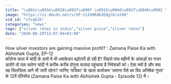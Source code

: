 ```yaml
---
title: "\u091c\u093e\u0928\u093f\u090f \u0915\u094d\u092f\u094b\u0902 \u0928\u093f\u0935\u0947\u0936\u0915\u094b\u0902 \u0915\u0940 \u0939\u094b \u0930\u0939\u0940 '\u091a\u093e\u0902\u0926\u0940 \u0939\u0940 \u091a\u093e\u0902\u0926\u0940': Zamana Paise Ka with Abhishek Gupta, EP-12"
image: "https://s1.dmcdn.net/v/SP-CS1VHRdK2EQglD/x240"
vid_id: "x7vqk2k"
categories: "news"
tags: ["silver rates in india","silver price","sliver rates"]
date: "2020-08-29T12:07:04+03:00"
---
```

How silver investors are gaining massive profit? : Zamana Paise Ka with Abhishek Gupta, EP-12  <br>कोरोना काल में चांदी के दामों में भी धमाकेदार बढ़ोत्तरी हो रही है? पिछले पांच महीनों के आंकड़ों पर नजर डालेंगे तो पता चलेगा चांदी ने करीब-करीब दोगुना फायदा पहुंचाया है निवेशकों को। ऐसा क्यों है और क्या यह सिलसिला आगे भी जारी रहेगा? जानिए ‘पत्रिका’ के खास कार्यक्रम ‘ज़माना पैसे का विद अभिषेक गुप्ता’ के 12वें एपिसोड (Zamana Paise Ka with Abhishek Gupta - Episode 12) में।
